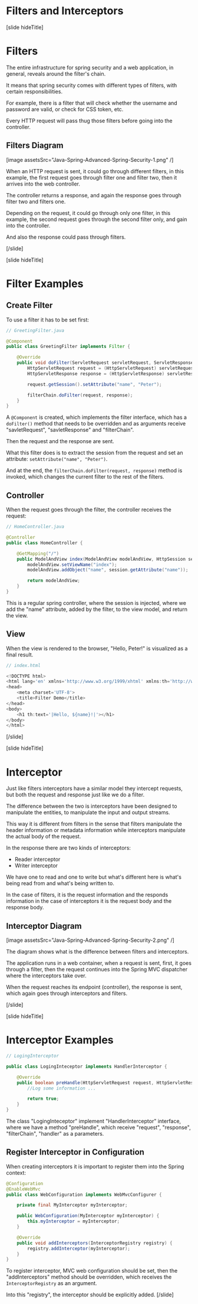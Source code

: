 # Filters and Interceptors

[slide hideTitle]
# Filters

The entire infrastructure for spring security and a web application, in general, reveals around the filter's chain.

It means that spring security comes with different types of filters, with certain responsibilities.

For example, there is a filter that will check whether the username and password are valid, or check for CSS token, etc.

Every HTTP request will pass thug those filters before going into the controller. 

## Filters Diagram

[image assetsSrc="Java-Spring-Advanced-Spring-Security-1.png" /]

When an HTTP request is sent, it could go through different filters, in this example, the first request goes through filter one and filter two, then it arrives into the web controller.

The controller returns a response, and again the response goes through filter two and filters one. 

Depending on the request, it could go through only one filter, in this example, the second request goes through the second filter only, and gain into the controller.

And also the response could pass through filters.

[/slide]

[slide hideTitle]
# Filter Examples

## Create Filter

To use a filter it has to be set first:

```java
// GreetingFilter.java

@Component
public class GreetingFilter implements Filter {

    @Override
    public void doFilter(ServletRequest servletRequest, ServletResponse servletResponse, FilterChain filterChain) throws IOException, ServletException {
        HttpServletRequest request = (HttpServletRequest) servletRequest;
        HttpServletResponse response = (HttpServletResponse) servletResponse;

        request.getSession().setAttribute("name", "Peter");

        filterChain.doFilter(request, response);
    }
}
```
A `@Component` is created, which implements the filter interface, which has a `doFilter()` method that needs to be overridden and as arguments receive "savletRequest", "savletResponse" and "filterChain".

Then the request and the response are sent.

What this filter does is to extract the session from the request and set an attribute: `setAttribute("name", "Peter")`.

And at the end, the `filterChain.doFilter(request, response)` method is invoked, which changes the current filter to the rest of the filters.

## Controller

When the request goes through the filter, the controller receives the request:

```java
// HomeController.java

@Controller
public class HomeController {

    @GetMapping("/")
    public ModelAndView index(ModelAndView modelAndView, HttpSession session) {
        modelAndView.setViewName("index");
        modelAndView.addObject("name", session.getAttribute("name"));

        return modelAndView;
    }
}

```
This is a regular spring controller, where the session is injected, where we add the "name" attribute, added by the filter, to the view model, and return the view.


## View

When the view is rendered to the browser, "Hello, Peter!" is visualized as a final result.

```js
// index.html

<!DOCTYPE html>
<html lang='en' xmlns='http://www.w3.org/1999/xhtml' xmlns:th='http://www.thymeleaf.org'>
<head>
    <meta charset='UTF-8'>
    <title>Filter Demo</title>
</head>
<body>
    <h1 th:text='|Hello, ${name}!|'></h1>
</body>
</html>

```
[/slide]

[slide hideTitle]
# Interceptor

Just like filters interceptors have a similar model they intercept requests, but both the request and response just like we do a filter.

The difference between the two is interceptors have been designed to manipulate the entities, to manipulate the input and output streams.

This way it is different from filters in the sense that filters manipulate the header information or metadata information while interceptors manipulate the actual body of the request.

In the response there are two kinds of interceptors:

- Reader interceptor
- Writer interceptor 

We have one to read and one to write but what's different here is what's being read from and what's being written to.

In the case of filters, it is the request information and the responds information in the case of interceptors it is the request body and the response body.

## Interceptor Diagram

[image assetsSrc="Java-Spring-Advanced-Spring-Security-2.png" /]

The diagram shows what is the difference between filters and interceptors.

The application runs in a web container, when a request is sent, first, it goes through a filter, then the request continues into the Spring MVC dispatcher where the interceptors take over.

When the request reaches its endpoint (controller), the response is sent, which again goes through interceptors and filters.

[/slide]

[slide hideTitle]
# Interceptor Examples

```java
// LogingInterceptor

public class LogingInteceptor implements HandlerInterceptor {

    @Override
    public boolean preHandle(HttpServletRequest request, HttpServletResponse response,  FilterChain filterChain, Object handler) throws IOException, ServletException {
        //Log some information ...

        return true;
    }
}

```

The class "LogingInteceptor" implement "HandlerInterceptor" interface, where we have a method "preHandle", which receive "request", "response", "filterChain", "handler" as a parameters.

## Register Interceptor in Configuration

When creating interceptors it is important to register them into the Spring context:


```java
@Configuration
@EnableWebMvc
public class WebConfiguration implements WebMvcConfigurer {

    private final MyInterceptor myInterceptor;

    public WebConfiguration(MyInterceptor myInterceptor) {
        this.myInterceptor = myInterceptor;
    }

    @Override
    public void addInterceptors(InterceptorRegistry registry) {
        registry.addInterceptor(myInterceptor);
    }
}
```

To register interceptor, MVC web configuration should be set, then the "addInterceptors" method should be overridden, which receives the `InterceptorRegistry` as an argument.

Into this "registry", the interceptor should be explicitly added.
[/slide]